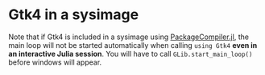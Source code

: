 # Gtk4 in a sysimage

Note that if Gtk4 is included in a sysimage using [PackageCompiler.jl](https://github.com/JuliaLang/PackageCompiler.jl), the main loop will not be started automatically when calling `using Gtk4` **even in an interactive Julia session**. You will have to call `GLib.start_main_loop()` before windows will appear.


